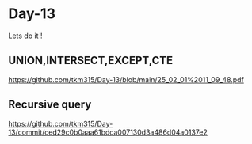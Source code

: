 # Day-13
Lets do it !

UNION,INTERSECT,EXCEPT,CTE
-----

https://github.com/tkm315/Day-13/blob/main/25_02_01%2011_09_48.pdf

Recursive query
---

https://github.com/tkm315/Day-13/commit/ced29c0b0aaa61bdca007130d3a486d04a0137e2
